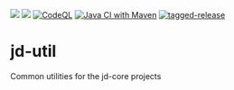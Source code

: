 [![](https://jitpack.io/v/nbauma109/jd-util.svg)](https://jitpack.io/#nbauma109/jd-util)
[![](https://jitci.com/gh/nbauma109/jd-util/svg)](https://jitci.com/gh/nbauma109/jd-util)
[![CodeQL](https://github.com/nbauma109/jd-util/actions/workflows/codeql-analysis.yml/badge.svg)](https://github.com/nbauma109/jd-util/actions/workflows/codeql-analysis.yml)
[![Java CI with Maven](https://github.com/nbauma109/jd-util/actions/workflows/maven.yml/badge.svg)](https://github.com/nbauma109/jd-util/actions/workflows/maven.yml)
[![tagged-release](https://github.com/nbauma109/jd-util/actions/workflows/release.yml/badge.svg)](https://github.com/nbauma109/jd-util/actions/workflows/release.yml)

# jd-util
Common utilities for the jd-core projects
